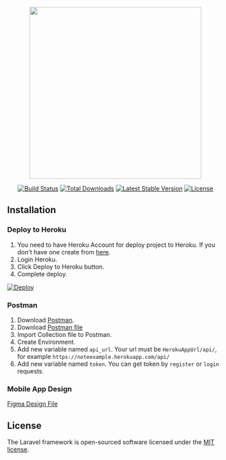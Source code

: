 <p align="center"><a href="https://laravel.com" target="_blank"><img src="https://raw.githubusercontent.com/laravel/art/master/logo-lockup/5%20SVG/2%20CMYK/1%20Full%20Color/laravel-logolockup-cmyk-red.svg" width="400"></a></p>

<p align="center">
<a href="https://travis-ci.org/laravel/framework"><img src="https://travis-ci.org/laravel/framework.svg" alt="Build Status"></a>
<a href="https://packagist.org/packages/laravel/framework"><img src="https://img.shields.io/packagist/dt/laravel/framework" alt="Total Downloads"></a>
<a href="https://packagist.org/packages/laravel/framework"><img src="https://img.shields.io/packagist/v/laravel/framework" alt="Latest Stable Version"></a>
<a href="https://packagist.org/packages/laravel/framework"><img src="https://img.shields.io/packagist/l/laravel/framework" alt="License"></a>
</p>

## Installation

### Deploy to Heroku
1. You need to have Heroku Account for deploy project to Heroku. 
If you don't have one create from [here](https://www.heroku.com/).
3. Login Heroku.
2. Click Deploy to Heroku button.
3. Complete deploy.

[![Deploy](https://www.herokucdn.com/deploy/button.svg)](https://dashboard.heroku.com/new?template=https://github.com/mobillium/basicnoteapp-laravel.git)

### Postman

1. Download [Postman](https://www.postman.com).
2. Download <a href="PostmanCollection.json?raw=true">Postman file</a>
3. Import Collection file to Postman.
4. Create Environment.
5. Add new variable named `api_url`. Your url must be `HerokuAppUrl/api/`, for example `https://noteexample.herokuapp.com/api/`
6. Add new variable named `token`. You can get token by `register` or `login` requests.

### Mobile App Design

[Figma Design File](https://www.figma.com/file/6m1vGJThLxr1VRTOVQNr8m/BasicNote-App) 

## License

The Laravel framework is open-sourced software licensed under the [MIT license](https://opensource.org/licenses/MIT).
